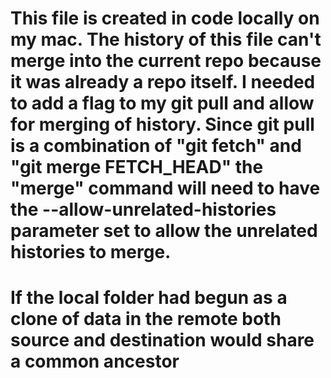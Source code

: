 # This file is created in code locally on my mac. The history of this file can't merge into the current repo because it was already a repo itself. I needed to add a flag to my git pull and allow for merging of history. Since git pull is a combination of "git fetch" and "git merge FETCH_HEAD" the "merge" command will need to have the --allow-unrelated-histories parameter set to allow the unrelated histories to merge.
# If the local folder had begun as a clone of data in the remote both source and destination would share a common ancestor